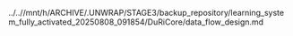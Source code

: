 ../..//mnt/h/ARCHIVE/.UNWRAP/STAGE3/backup_repository/learning_system_fully_activated_20250808_091854/DuRiCore/data_flow_design.md